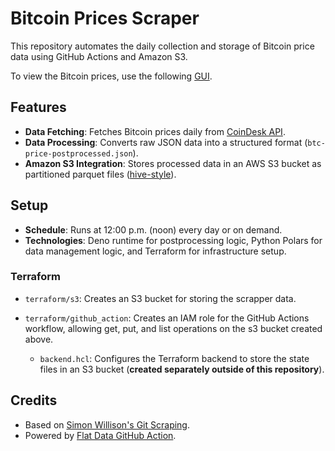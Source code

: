 # Bitcoin Prices Scraper

This repository automates the daily collection and storage of Bitcoin price data using GitHub Actions and Amazon S3.

To view the Bitcoin prices, use the following [GUI](https://flatgithub.com/yangwu1227/bitcoin-prices-scraper).

## Features

- **Data Fetching**: Fetches Bitcoin prices daily from [CoinDesk API](https://api.coindesk.com/v2/bpi/currentprice.json).
- **Data Processing**: Converts raw JSON data into a structured format (`btc-price-postprocessed.json`).
- **Amazon S3 Integration**: Stores processed data in an AWS S3 bucket as partitioned parquet files ([hive-style](https://delta.io/blog/pros-cons-hive-style-partionining/)).

## Setup

- **Schedule**: Runs at 12:00 p.m. (noon) every day or on demand.
- **Technologies**: Deno runtime for postprocessing logic, Python Polars for data management logic, and Terraform for infrastructure setup.

### Terraform

* `terraform/s3`: Creates an S3 bucket for storing the scrapper data.

* `terraform/github_action`: Creates an IAM role for the GitHub Actions workflow, allowing get, put, and list operations on the s3 bucket created above.

    - `backend.hcl`: Configures the Terraform backend to store the state files in an S3 bucket (**created separately outside of this repository**).

## Credits

- Based on [Simon Willison's Git Scraping](https://simonwillison.net/2020/Oct/9/git-scraping/).
- Powered by [Flat Data GitHub Action](https://next.github.com/projects/flat-data/).
